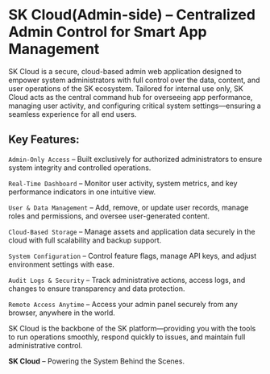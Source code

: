 # SK Cloud(Admin-side) – Centralized Admin Control for Smart App Management

SK Cloud is a secure, cloud-based admin web application designed to empower system administrators with full control over the data, content, and user operations of the SK ecosystem. Tailored for internal use only, SK Cloud acts as the central command hub for overseeing app performance, managing user activity, and configuring critical system settings—ensuring a seamless experience for all end users.

## Key Features:

`Admin-Only Access` – Built exclusively for authorized administrators to ensure system integrity and controlled operations.

`Real-Time Dashboard` – Monitor user activity, system metrics, and key performance indicators in one intuitive view.

`User & Data Management` – Add, remove, or update user records, manage roles and permissions, and oversee user-generated content.

`Cloud-Based Storage` – Manage assets and application data securely in the cloud with full scalability and backup support.

`System Configuration` – Control feature flags, manage API keys, and adjust environment settings with ease.

`Audit Logs & Security` – Track administrative actions, access logs, and changes to ensure transparency and data protection.

`Remote Access Anytime` – Access your admin panel securely from any browser, anywhere in the world.

SK Cloud is the backbone of the SK platform—providing you with the tools to run operations smoothly, respond quickly to issues, and maintain full administrative control.

<b>SK Cloud</b> – Powering the System Behind the Scenes.
